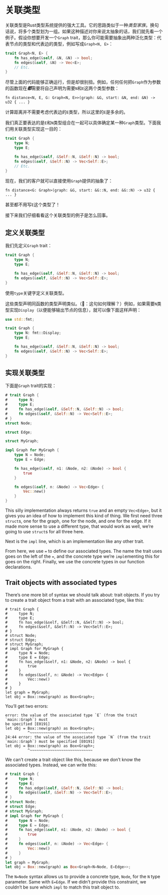# 关联类型

关联类型是Rust类型系统提供的强大工具。它的思路类似于一种*类型家族*，换句话说，将多个类型划为一组。如果这种描述对你来说太抽象的话，我们就先看一个例子。假设你想要开发一个`Graph` trait，那么你可能需要抽象出两种泛化类型：代表节点的类型和代表边的类型，例如写成`Graph<N, E>`：

```rust
trait Graph<N, E> {
    fn has_edge(&self, &N, &N) -> bool;
    fn edges(&self, &N) -> Vec<E>;
    // Etc.
}
```

尽管上面的代码能够正确运行，但是却很别扭。例如，任何任何把`Graph`作为参数的函数现在***都***需要将自己声明为需要`N`和`E`这两个类型参数：

```rust,ignore
fn distance<N, E, G: Graph<N, E>>(graph: &G, start: &N, end: &N) -> u32 { ... }
```

计算距离并不需要考虑代表边的`E`类型，所以这里的`E`是多余的。

我们真正要表达的是`E`和`N`类型组合在一起可以具体确定某一种`Graph`类型。下面我们用关联类型实现这一目的：

```rust
trait Graph {
    type N;
    type E;

    fn has_edge(&self, &Self::N, &Self::N) -> bool;
    fn edges(&self, &Self::N) -> Vec<Self::E>;
    // Etc.
}
```

现在，我们的客户就可以直接使用`Graph`提供的抽象了：

```rust,ignore
fn distance<G: Graph>(graph: &G, start: &G::N, end: &G::N) -> u32 { ... }
```

甚至都不用写`E`这个类型了！

接下来我们仔细看看这个关联类型的例子是怎么回事。

## 定义关联类型

我们先定义`Graph` trait：

```rust
trait Graph {
    type N;
    type E;

    fn has_edge(&self, &Self::N, &Self::N) -> bool;
    fn edges(&self, &Self::N) -> Vec<Self::E>;
}
```

使用`type`关键字定义关联类型。

这些类型声明同函数的类型声明类似。（🐷：这句如何理解？）例如，如果需要`N`类型实现`Display`（以便能够输出节点的信息），就可以像下面这样声明：

```rust
use std::fmt;

trait Graph {
    type N: fmt::Display;
    type E;

    fn has_edge(&self, &Self::N, &Self::N) -> bool;
    fn edges(&self, &Self::N) -> Vec<Self::E>;
}
```

## 实现关联类型

下面是`Graph` trait的实现：

```rust
# trait Graph {
#     type N;
#     type E;
#     fn has_edge(&self, &Self::N, &Self::N) -> bool;
#     fn edges(&self, &Self::N) -> Vec<Self::E>;
# }
struct Node;

struct Edge;

struct MyGraph;

impl Graph for MyGraph {
    type N = Node;
    type E = Edge;

    fn has_edge(&self, n1: &Node, n2: &Node) -> bool {
        true
    }

    fn edges(&self, n: &Node) -> Vec<Edge> {
        Vec::new()
    }
}
```

This silly implementation always returns `true` and an empty `Vec<Edge>`, but it
gives you an idea of how to implement this kind of thing. We first need three
`struct`s, one for the graph, one for the node, and one for the edge. If it made
more sense to use a different type, that would work as well, we’re going to
use `struct`s for all three here.

Next is the `impl` line, which is an implementation like any other trait.

From here, we use `=` to define our associated types. The name the trait uses
goes on the left of the `=`, and the concrete type we’re `impl`ementing this
for goes on the right. Finally, we use the concrete types in our function
declarations.

## Trait objects with associated types

There’s one more bit of syntax we should talk about: trait objects. If you
try to create a trait object from a trait with an associated type, like this:

```rust,ignore
# trait Graph {
#     type N;
#     type E;
#     fn has_edge(&self, &Self::N, &Self::N) -> bool;
#     fn edges(&self, &Self::N) -> Vec<Self::E>;
# }
# struct Node;
# struct Edge;
# struct MyGraph;
# impl Graph for MyGraph {
#     type N = Node;
#     type E = Edge;
#     fn has_edge(&self, n1: &Node, n2: &Node) -> bool {
#         true
#     }
#     fn edges(&self, n: &Node) -> Vec<Edge> {
#         Vec::new()
#     }
# }
let graph = MyGraph;
let obj = Box::new(graph) as Box<Graph>;
```

You’ll get two errors:

```text
error: the value of the associated type `E` (from the trait `main::Graph`) must
be specified [E0191]
let obj = Box::new(graph) as Box<Graph>;
          ^~~~~~~~~~~~~~~~~~~~~~~~~~~~~
24:44 error: the value of the associated type `N` (from the trait
`main::Graph`) must be specified [E0191]
let obj = Box::new(graph) as Box<Graph>;
          ^~~~~~~~~~~~~~~~~~~~~~~~~~~~~
```

We can’t create a trait object like this, because we don’t know the associated
types. Instead, we can write this:

```rust
# trait Graph {
#     type N;
#     type E;
#     fn has_edge(&self, &Self::N, &Self::N) -> bool;
#     fn edges(&self, &Self::N) -> Vec<Self::E>;
# }
# struct Node;
# struct Edge;
# struct MyGraph;
# impl Graph for MyGraph {
#     type N = Node;
#     type E = Edge;
#     fn has_edge(&self, n1: &Node, n2: &Node) -> bool {
#         true
#     }
#     fn edges(&self, n: &Node) -> Vec<Edge> {
#         Vec::new()
#     }
# }
let graph = MyGraph;
let obj = Box::new(graph) as Box<Graph<N=Node, E=Edge>>;
```

The `N=Node` syntax allows us to provide a concrete type, `Node`, for the `N`
type parameter. Same with `E=Edge`. If we didn’t provide this constraint, we
couldn’t be sure which `impl` to match this trait object to.
